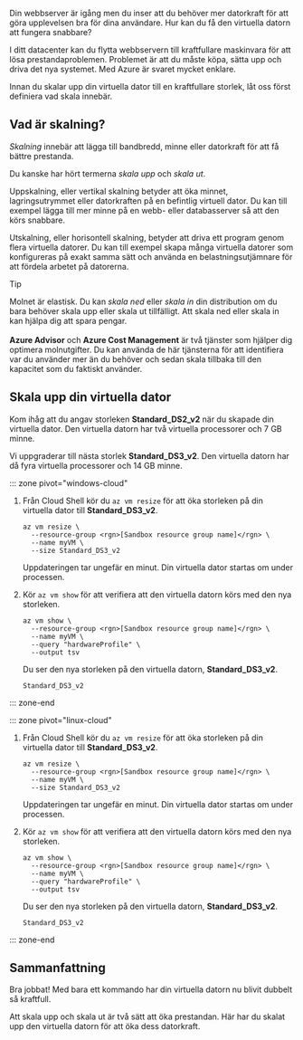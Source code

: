 Din webbserver är igång men du inser att du behöver mer datorkraft för att göra upplevelsen bra för dina användare. Hur kan du få den virtuella datorn att fungera snabbare?

I ditt datacenter kan du flytta webbservern till kraftfullare maskinvara för att lösa prestandaproblemen. Problemet är att du måste köpa, sätta upp och driva det nya systemet. Med Azure är svaret mycket enklare.

Innan du skalar upp din virtuella dator till en kraftfullare storlek, låt oss först definiera vad skala innebär.

## <a name="what-is-scale"></a>Vad är skalning?

_Skalning_ innebär att lägga till bandbredd, minne eller datorkraft för att få bättre prestanda.  

Du kanske har hört termerna _skala upp_ och _skala ut_.

Uppskalning, eller vertikal skalning betyder att öka minnet, lagringsutrymmet eller datorkraften på en befintlig virtuell dator. Du kan till exempel lägga till mer minne på en webb- eller databasserver så att den körs snabbare.

Utskalning, eller horisontell skalning, betyder att driva ett program genom flera virtuella datorer. Du kan till exempel skapa många virtuella datorer som konfigureras på exakt samma sätt och använda en belastningsutjämnare för att fördela arbetet på datorerna.

> [!TIP]
> Molnet är elastisk. Du kan _skala ned_ eller _skala in_ din distribution om du bara behöver skala upp eller skala ut tillfälligt. Att skala ned eller skala in kan hjälpa dig att spara pengar.<br><br>**Azure Advisor** och **Azure Cost Management** är två tjänster som hjälper dig optimera molnutgifter. Du kan använda de här tjänsterna för att identifiera var du använder mer än du behöver och sedan skala tillbaka till den kapacitet som du faktiskt använder.

## <a name="scale-up-your-vm"></a>Skala upp din virtuella dator

Kom ihåg att du angav storleken **Standard_DS2_v2** när du skapade din virtuella dator. Den virtuella datorn har två virtuella processorer och 7 GB minne.

Vi uppgraderar till nästa storlek **Standard_DS3_v2**. Den virtuella datorn har då fyra virtuella processorer och 14 GB minne.

::: zone pivot="windows-cloud"

1. Från Cloud Shell kör du `az vm resize` för att öka storleken på din virtuella dator till **Standard_DS3_v2**.

    ```azurecli
    az vm resize \
      --resource-group <rgn>[Sandbox resource group name]</rgn> \
      --name myVM \
      --size Standard_DS3_v2
    ```
    Uppdateringen tar ungefär en minut. Din virtuella dator startas om under processen.

1. Kör `az vm show` för att verifiera att den virtuella datorn körs med den nya storleken.

    ```azurecli
    az vm show \
      --resource-group <rgn>[Sandbox resource group name]</rgn> \
      --name myVM \
      --query "hardwareProfile" \
      --output tsv
    ```
    Du ser den nya storleken på den virtuella datorn, **Standard_DS3_v2**.
    ```output
    Standard_DS3_v2
    ```

::: zone-end

::: zone pivot="linux-cloud"

1. Från Cloud Shell kör du `az vm resize` för att öka storleken på din virtuella dator till **Standard_DS3_v2**.

    ```azurecli
    az vm resize \
      --resource-group <rgn>[Sandbox resource group name]</rgn> \
      --name myVM \
      --size Standard_DS3_v2
    ```
    Uppdateringen tar ungefär en minut. Din virtuella dator startas om under processen.

1. Kör `az vm show` för att verifiera att den virtuella datorn körs med den nya storleken.

    ```azurecli
    az vm show \
      --resource-group <rgn>[Sandbox resource group name]</rgn> \
      --name myVM \
      --query "hardwareProfile" \
      --output tsv
    ```
    Du ser den nya storleken på den virtuella datorn, **Standard_DS3_v2**.
    ```output
    Standard_DS3_v2
    ```

::: zone-end

## <a name="summary"></a>Sammanfattning

Bra jobbat! Med bara ett kommando har din virtuella datorn nu blivit dubbelt så kraftfull.

Att skala upp och skala ut är två sätt att öka prestandan. Här har du skalat upp den virtuella datorn för att öka dess datorkraft.